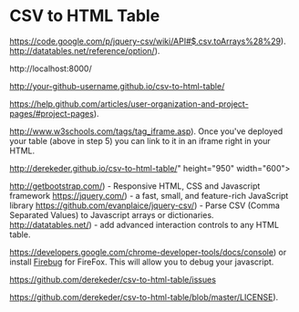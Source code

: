 # CSV to HTML Table
























https://code.google.com/p/jquery-csv/wiki/API#$.csv.toArrays%28%29).
http://datatables.net/reference/option/).



































http://localhost:8000/







http://your-github-username.github.io/csv-to-html-table/

https://help.github.com/articles/user-organization-and-project-pages/#project-pages).





http://www.w3schools.com/tags/tag_iframe.asp). Once you've deployed your table (above in step 5) you can link to it in an iframe right in your HTML.


http://derekeder.github.io/csv-to-html-table/" height="950" width="600"></iframe>



http://getbootstrap.com/) - Responsive HTML, CSS and Javascript framework
https://jquery.com/) - a fast, small, and feature-rich JavaScript library
https://github.com/evanplaice/jquery-csv/) - Parse CSV (Comma Separated Values) to Javascript arrays or dictionaries.
http://datatables.net/) - add advanced interaction controls to any HTML table.





https://developers.google.com/chrome-developer-tools/docs/console) or install [Firebug](http://getfirebug.com/) for FireFox. This will allow you to debug your javascript.








https://github.com/derekeder/csv-to-html-table/issues








https://github.com/derekeder/csv-to-html-table/blob/master/LICENSE).
